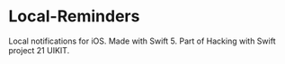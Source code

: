 # Local-Reminders
Local notifications for iOS.
Made with Swift 5.
Part of Hacking with Swift project 21 UIKIT.
